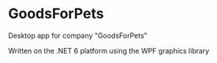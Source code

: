 # GoodsForPets
Desktop app for company "GoodsForPets"

Written on the .NET 6 platform using the WPF graphics library

